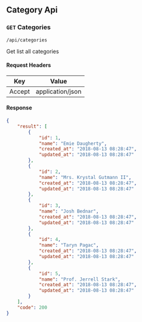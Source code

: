 ## Category Api

### `GET` Categories
```
/api/categories
```
Get list all categories
#### Request Headers
| Key | Value |
|---|---|
|Accept|application/json

#### Response
```json
{
    "result": [
        {
            "id": 1,
            "name": "Emie Daugherty",
            "created_at": "2018-08-13 08:28:47",
            "updated_at": "2018-08-13 08:28:47"
        },
        {
            "id": 2,
            "name": "Mrs. Krystal Gutmann II",
            "created_at": "2018-08-13 08:28:47",
            "updated_at": "2018-08-13 08:28:47"
        },
        {
            "id": 3,
            "name": "Josh Bednar",
            "created_at": "2018-08-13 08:28:47",
            "updated_at": "2018-08-13 08:28:47"
        },
        {
            "id": 4,
            "name": "Taryn Pagac",
            "created_at": "2018-08-13 08:28:47",
            "updated_at": "2018-08-13 08:28:47"
        },
        {
            "id": 5,
            "name": "Prof. Jerrell Stark",
            "created_at": "2018-08-13 08:28:47",
            "updated_at": "2018-08-13 08:28:47"
        }
    ],
    "code": 200
}
```